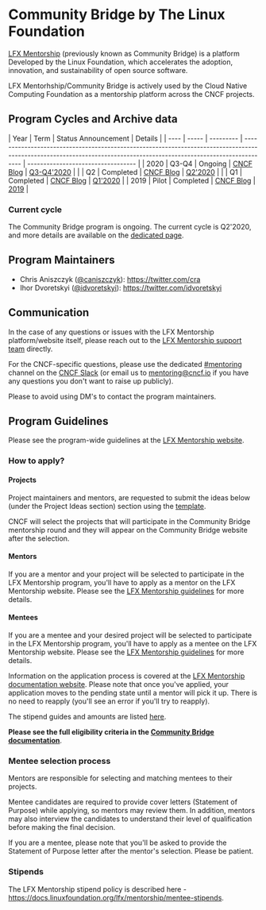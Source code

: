 # Community Bridge by The Linux Foundation

[LFX Mentorship](https://lfx.linuxfoundation.org/tools/mentorship/) (previously known as Community Bridge) is a platform Developed by the Linux Foundation, which accelerates the adoption, innovation, and sustainability of open source software.

LFX Mentorhship/Community Bridge is actively used by the Cloud Native Computing Foundation as a mentorship platform across the CNCF projects.

## Program Cycles and Archive data

| Year | Term  | Status      Announcement                                                                                                                                                         | Details                            |
| ---- | ----- | --------- | -------------------------------------------------------------------------------------------------------------------------------------------------------------------- | ---------------------------------- |
| 2020 | Q3-Q4 | Ongoing   | [CNCF Blog](https://www.cncf.io/blog/2020/09/04/cncf-will-participate-in-communitybridge-mentorships-for-q3-and-q4-2020/)                                            | [Q3-Q4'2020](2020/q3-q4/README.md) |
|      | Q2    | Completed | [CNCF Blog](https://www.cncf.io/blog/2020/08/13/21-cncf-interns-graduate-from-the-q2-2020-linux-foundation-communitybridge-program/)                                 | [Q2'2020](2020/q2/README.md)       |
|      | Q1    | Completed | [CNCF Blog](https://www.cncf.io/blog/2020/04/15/seven-cncf-interns-graduate-from-the-2020-linux-foundation-communitybridge-program/)                                 | [Q1'2020](2020/q1/README.md)       |
| 2019 | Pilot | Completed | [CNCF Blog](https://www.cncf.io/blog/2019/08/22/cncf-hosts-three-student-internships-for-kubernetes-and-coredns-projects-through-linux-foundations-communitybridge/) | [2019](2019/README.md)             |

### Current cycle

The Community Bridge program is ongoing. The current cycle is Q2'2020, and more details are available on the [dedicated page](2020/q2/README.md).

## Program Maintainers

- Chris Aniszczyk ([@caniszczyk](https://github.com/caniszczyk)\): https://twitter.com/cra
- Ihor Dvoretskyi ([@idvoretskyi](https://github.com/idvoretskyi)\): https://twitter.com/idvoretskyi

## Communication

In the case of any questions or issues with the LFX Mentorship platform/website itself, please reach out to the [LFX Mentorship support team](https://support.linuxfoundation.org/) directly.

For the CNCF-specific questions, please use the dedicated [#mentoring](https://cloud-native.slack.com/archives/CPV83DB51) channel on the [CNCF Slack](https://slack.cncf.io/) (or email us to <mentoring@cncf.io> if you have any questions you don't want to raise up publicly).

Please to avoid using DM's to contact the program maintainers.

## Program Guidelines

Please see the program-wide guidelines at the [LFX Mentorship website](https://docs.linuxfoundation.org/lfx/mentorship).

### How to apply?

#### Projects

Project maintainers and mentors, are requested to submit the ideas below (under the Project Ideas section) section using the [template](/PROJECT_IDEA_TEMPLATE.md).

CNCF will select the projects that will participate in the Community Bridge
mentorship round and they will appear on the Community Bridge website after the selection.

#### Mentors

If you are a mentor and your project will be selected to participate in the
LFX Mentorship program, you'll have to apply as a mentor on the
LFX Mentorship website. Please see the [LFX Mentorship
guidelines](https://docs.linuxfoundation.org/lfx/mentorship/mentor-guide) for more
details.

#### Mentees

If you are a mentee and your desired project will be selected to participate in the
LFX Mentorship program, you'll have to apply as a mentee on the
LFX Mentorship website. Please see the [LFX Mentorship
guidelines](https://docs.linuxfoundation.org/lfx/mentorship/mentee-guide) for more
details.

Information on the application process is covered at the [LFX Mentorship
documentation
website](https://docs.linuxfoundation.org/lfx/mentorship/mentees/apply-to-a-project).
Please note that once you've applied, your application moves to the pending
state until a mentor will pick it up. There is no need to reapply (you'll see
an error if you'll try to reapply).

The stipend guides and amounts are listed [here](https://docs.linuxfoundation.org/docs/communitybridge/mentorship/mentee-stipends).

**Please see the full eligibility criteria in the [Community Bridge documentation](https://docs.linuxfoundation.org/docs/communitybridge/mentorship/mentee-guide/am-i-eligible)**.

### Mentee selection process

Mentors are responsible for selecting and matching mentees to their projects.

Mentee candidates are required to provide cover letters (Statement of Purpose) while applying, so mentors may review them. In addition, mentors may also interview the candidates to understand their level of qualification before making the final decision.

If you are a mentee, please note that you'll be asked to provide the Statement of Purpose letter
after the mentor's selection. Please be patient.

### Stipends

The LFX Mentorship stipend policy is described here -
https://docs.linuxfoundation.org/lfx/mentorship/mentee-stipends.
